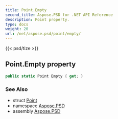 ```yaml
---
title: Point.Empty
second_title: Aspose.PSD for .NET API Reference
description: Point property. 
type: docs
weight: 20
url: /net/aspose.psd/point/empty/
---
```

{{< psd/tize >}}
## Point.Empty property

```csharp
public static Point Empty { get; }
```

### See Also

* struct [Point](../)
* namespace [Aspose.PSD](../../point/)
* assembly [Aspose.PSD](../../../)


